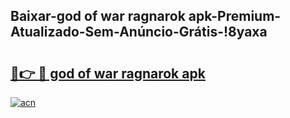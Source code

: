
## Baixar-god of war ragnarok apk-Premium-Atualizado-Sem-Anúncio-Grátis-!8yaxa

# <h2><a href="https://andorid.site?title=god_of_war_ragnarok_apk&ref=27">🔗👉 🔴 god of war ragnarok apk</a></h2>

[![acn](https://github.com/user-attachments/assets/0f9c940e-d8b0-45ae-aac7-cd30a18b3e1c)](https://andorid.site?title=god_of_war_ragnarok_apk&ref=27)

